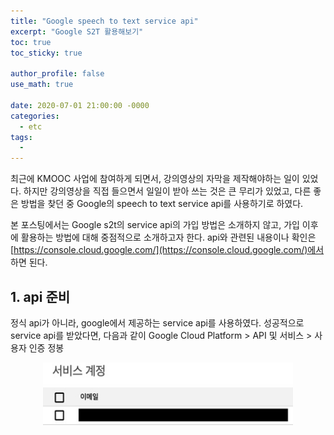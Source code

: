 ```yaml
---
title: "Google speech to text service api"
excerpt: "Google S2T 활용해보기"
toc: true
toc_sticky: true

author_profile: false
use_math: true

date: 2020-07-01 21:00:00 -0000
categories: 
  - etc
tags:
  - 
---
```


최근에 KMOOC 사업에 참여하게 되면서, 강의영상의 자막을 제작해야하는 일이 있었다. 하지만 강의영상을 직접 들으면서 일일이 받아 쓰는 것은 큰 무리가 있었고, 다른 좋은 방법을 찾던 중 Google의 speech to text service api를 사용하기로 하였다.

본 포스팅에서는 Google s2t의 service api의 가입 방법은 소개하지 않고, 가입 이후에 활용하는 방법에 대해 중점적으로 소개하고자 한다. api와 관련된 내용이나 확인은 [https://console.cloud.google.com/](https://console.cloud.google.com/)에서 하면 된다.

## 1. api 준비
정식 api가 아니라, google에서 제공하는 service api를 사용하였다. 성공적으로 service api를 받았다면, 다음과 같이 Google Cloud Platform > API 및 서비스 > 사용자 인증 정봉

<center><img  src="https://github.com/an-seunghwan/an-seunghwan.github.io/blob/master/assets/img/s2tapi.jpeg?raw=true" width="400"  height="100"></center>


<!--stackedit_data:
eyJoaXN0b3J5IjpbNjQ3ODAzNDM3LC03NDMzMDI4MzEsMjAzOT
k5Mjk4LDE5NTMzMTI2NzMsLTE3NDkxMDMxODNdfQ==
-->